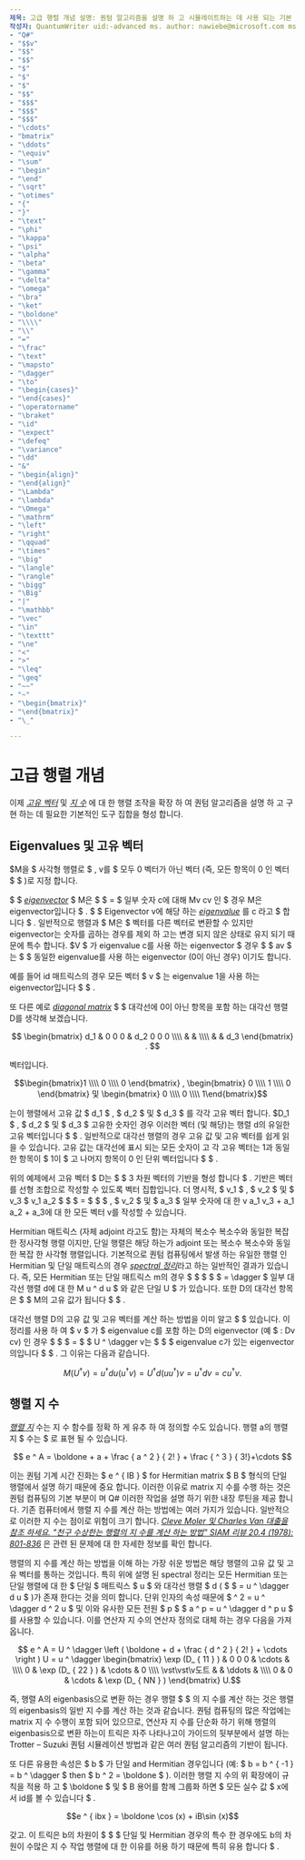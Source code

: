 ```yaml
---
제목: 고급 행렬 개념 설명: 퀀텀 알고리즘을 설명 하 고 시뮬레이트하는 데 사용 되는 기본 도구인 고유 벡터, eigenvalues 및 matrix 지 수에 대해 알아봅니다.
작성자: QuantumWriter uid:-advanced ms. author: nawiebe@microsoft.com ms. 날짜: 12/11/2017. 토픽: 문서 번호-loc:
- "Q#"
- "$$v"
- "$$"
- "$$"
- "$"
- "$"
- "$"
- "$$"
- "$$$"
- "$$$"
- "$$$"
- "\cdots"
- "bmatrix"
- "\ddots"
- "\equiv"
- "\sum"
- "\begin"
- "\end"
- "\sqrt"
- "\otimes"
- "{"
- "}"
- "\text"
- "\phi"
- "\kappa"
- "\psi"
- "\alpha"
- "\beta"
- "\gamma"
- "\delta"
- "\omega"
- "\bra"
- "\ket"
- "\boldone"
- "\\\\"
- "\\"
- "="
- "\frac"
- "\text"
- "\mapsto"
- "\dagger"
- "\to"
- "\begin{cases}"
- "\end{cases}"
- "\operatorname"
- "\braket"
- "\id"
- "\expect"
- "\defeq"
- "\variance"
- "\dd"
- "&"
- "\begin{align}"
- "\end{align}"
- "\Lambda"
- "\lambda"
- "\Omega"
- "\mathrm"
- "\left"
- "\right"
- "\qquad"
- "\times"
- "\big"
- "\langle"
- "\rangle"
- "\bigg"
- "\Big"
- "|"
- "\mathbb"
- "\vec"
- "\in"
- "\texttt"
- "\ne"
- "<"
- ">"
- "\leq"
- "\geq"
- "~~"
- "~"
- "\begin{bmatrix}"
- "\end{bmatrix}"
- "\_"

---
```

# <a name="advanced-matrix-concepts"></a>고급 행렬 개념 #

이제 [*고유 벡터*](https://en.wikipedia.org/wiki/Eigenvalues_and_eigenvectors) 및 [*지 수*](https://en.wikipedia.org/wiki/Matrix_exponential) 에 대 한 행렬 조작을 확장 하 여 퀀텀 알고리즘을 설명 하 고 구현 하는 데 필요한 기본적인 도구 집합을 형성 합니다.

## <a name="eigenvalues-and-eigenvectors"></a>Eigenvalues 및 고유 벡터 ##

$M을 $ 사각형 행렬로 $ , v를 $ 모두 0 벡터가 아닌 벡터 (즉, 모든 항목이 0 인 벡터 $ $ )로 지정 합니다.

$ $ [*eigenvector*](https://en.wikipedia.org/wiki/Eigenvalues_and_eigenvectors) $ M은 $ $ = $ 일부 숫자 c에 대해 Mv cv 인 $ 경우 M은 eigenvector입니다 $ . $ $ Eigenvector v에 해당 하는 [*eigenvalue*](https://en.wikipedia.org/wiki/Eigenvalues_and_eigenvectors) 를 c 라고 $ 합니다 $ . 일반적으로 행렬과 $ M은 $ 벡터를 다른 벡터로 변환할 수 있지만 eigenvector는 숫자를 곱하는 경우를 제외 하 고는 변경 되지 않은 상태로 유지 되기 때문에 특수 합니다. $V $ 가 eigenvalue c를 사용 하는 eigenvector $ 경우 $ $ av $ 는 $ $ 동일한 eigenvalue를 사용 하는 eigenvector (0이 아닌 경우) 이기도 합니다.

예를 들어 id 매트릭스의 경우 모든 벡터 $ v $ 는 eigenvalue 1을 사용 하는 eigenvector입니다 $ $ .

또 다른 예로 [*diagonal matrix*](https://en.wikipedia.org/wiki/Diagonal_matrix) $ $ 대각선에 0이 아닌 항목을 포함 하는 대각선 행렬 D를 생각해 보겠습니다.

$$
\begin{bmatrix}
d_1 & 0 0 0 & d_2 0 0 0 \\\\ & & \\\\ & & d_3 \end{bmatrix} .
$$

벡터입니다.

$$\begin{bmatrix}1 \\\\ 0 \\\\ 0 \end{bmatrix} , \begin{bmatrix} 0 \\\\ 1 \\\\ 0 \end{bmatrix} 및 \begin{bmatrix} 0 \\\\ 0 \\\\ 1\end{bmatrix}$$

는이 행렬에서 고유 값 $ d_1 $ , $ d_2 $ 및 $ d_3 $ 를 각각 고유 벡터 합니다. $D_1 $ , $ d_2 $ 및 $ d_3 $ 고유한 숫자인 경우 이러한 벡터 (및 해당)는 행렬 d의 유일한 고유 벡터입니다 $ $ . 일반적으로 대각선 행렬의 경우 고유 값 및 고유 벡터를 쉽게 읽을 수 있습니다. 고유 값는 대각선에 표시 되는 모든 숫자이 고 각 고유 벡터는 1과 동일한 항목이 $ 1이 $ 고 나머지 항목이 0 인 단위 벡터입니다 $ $ .

위의 예제에서 고유 벡터 $ D는 $ $ 3 차원 벡터의 기반을 형성 합니다 $ . 기반은 벡터를 선형 조합으로 작성할 수 있도록 벡터 집합입니다. 더 명시적, $ v_1 $ , $ v_2 $ 및 $ v_3 $ v_1 a_2 $ $ $ = $ $ $ , $ v_2 $ 및 $ a_3 $ 일부 숫자에 대 한 v a_1 v_3 + a_1 a_2 + a_3에 대 한 모든 벡터 v를 작성할 수 있습니다.

Hermitian 매트릭스 (자체 adjoint 라고도 함)는 자체의 복소수 복소수와 동일한 복잡 한 정사각형 행렬 이지만, 단일 행렬은 해당 하는가 adjoint 또는 복소수 복소수와 동일한 복잡 한 사각형 행렬입니다.
기본적으로 퀀텀 컴퓨팅에서 발생 하는 유일한 행렬 인 Hermitian 및 단일 매트릭스의 경우 [*spectral 정리*](https://en.wikipedia.org/wiki/Spectral_theorem)라고 하는 일반적인 결과가 있습니다. 즉, 모든 Hermitian 또는 단일 매트릭스 m의 경우 $ $ $ $ $ = \dagger $ 일부 대각선 행렬 d에 대 한 M u ^ d u $ 와 같은 단일 U $ 가 있습니다. 또한 D의 대각선 항목은 $ $ M의 고유 값가 됩니다 $ $ .

대각선 행렬 D의 고유 값 및 고유 벡터를 계산 하는 방법을 이미 알고 $ $ 있습니다. 이 정리를 사용 하 여 $ v $ 가 $ eigenvalue c를 포함 하는 D의 eigenvector (예 $ : Dv cv) 인 경우 $ $ $ = $ $ U ^ \dagger v는 $ $ $ eigenvalue c가 있는 eigenvector의입니다 $ $ . 그 이유는 다음과 같습니다.

$$M (U ^ \dagger v) = u ^ \dagger d u (u ^ \dagger v) = U ^ \dagger d (u u ^ \dagger ) v = u ^ \dagger d v = c u ^ \dagger v.$$

## <a name="matrix-exponentials"></a>행렬 지 수
[*행렬 지*](https://en.wikipedia.org/wiki/Matrix_exponential) 수는 지 수 함수를 정확 하 게 유추 하 여 정의할 수도 있습니다.  행렬 a의 행렬 지 $ 수는 $ 로 표현 될 수 있습니다.

$$
e ^ A = \boldone + a + \frac { a ^ 2 } { 2! } + \frac { ^ 3 } { 3!}+\cdots
$$

이는 퀀텀 기계 시간 진화는 $ e ^ { IB } $ for Hermitian matrix $ B $ 형식의 단일 행렬에서 설명 하기 때문에 중요 합니다.  이러한 이유로 matrix 지 수를 수행 하는 것은 퀀텀 컴퓨팅의 기본 부분이 며 Q# 이러한 작업을 설명 하기 위한 내장 루틴을 제공 합니다.
기존 컴퓨터에서 행렬 지 수를 계산 하는 방법에는 여러 가지가 있습니다. 일반적으로 이러한 지 수는 점이로 위험이 크기 합니다.  [*Cleve Moler 및 Charles Van 대출을 참조 하세요. "천구 수상한는 행렬의 지 수를 계산 하는 방법" SIAM 리뷰 20.4 (1978): 801-836*](https://doi.org/10.1137/S00361445024180) 은 관련 된 문제에 대 한 자세한 정보를 확인 합니다.

행렬의 지 수를 계산 하는 방법을 이해 하는 가장 쉬운 방법은 해당 행렬의 고유 값 및 고유 벡터를 통하는 것입니다.  특히 위에 설명 된 spectral 정리는 모든 Hermitian 또는 단일 행렬에 대 한 $ 단일 $ 매트릭스 $ u $ 와 대각선 행렬 $ d ( $ $ = u ^ \dagger d u $ )가 존재 한다는 것을 의미 합니다.  단위 인자의 속성 때문에 $ ^ 2 = u ^ \dagger d ^ 2 u $ 및 이와 유사한 모든 전원 $ p $ $ a ^ p = u ^ \dagger d ^ p u $ 를 사용할 수 있습니다.  이를 연산자 지 수의 연산자 정의로 대체 하는 경우 다음을 가져옵니다.

$$
e ^ A = U ^ \dagger \left ( \boldone + d + \frac { d ^ 2 } { 2! } + \cdots \right ) U = u ^ \dagger \begin{bmatrix} \exp (D_ { 11 } ) & 0 0 0 & \cdots & \\\\ 0 & \exp (D_ { 22 } ) & \cdots & 0 \\\\ \vst\vst\v도트 & & \ddots & \\\\ 0 & 0 & \cdots & \exp (D_ { NN } ) \end{bmatrix} U.$$

즉, 행렬 A의 eigenbasis으로 변환 하는 경우 행렬 $ $ 의 지 수를 계산 하는 것은 행렬의 eigenbasis의 일반 지 수를 계산 하는 것과 같습니다.  퀀텀 컴퓨팅의 많은 작업에는 matrix 지 수 수행이 포함 되어 있으므로, 연산자 지 수를 단순화 하기 위해 행렬의 eigenbasis으로 변환 하는이 트릭은 자주 나타나고이 가이드의 뒷부분에서 설명 하는 Trotter – Suzuki 퀀텀 시뮬레이션 방법과 같은 여러 퀀텀 알고리즘의 기반이 됩니다.

또 다른 유용한 속성은 $ b $ 가 단일 and Hermitian 경우입니다 (예: $ b = b ^ { -1 } = b ^ \dagger $ then $ b ^ 2 = \boldone $ ). 이러한 행렬 지 수의 위 확장에이 규칙을 적용 하 고 $ \boldone $ 및 $ B 용어를 함께 그룹화 하면 $ 모든 실수 값 $ x에서 id를 볼 수 있습니다 $ .

$$e ^ { ibx } = \boldone \cos (x) + iB\sin (x)$$


갖고. 이 트릭은 b의 차원이 $ $ $ 단일 및 Hermitian 경우의 특수 한 경우에도 b의 차원이 수많은 지 수 작업 행렬에 대 한 이유를 허용 하기 때문에 특히 유용 합니다 $ .
